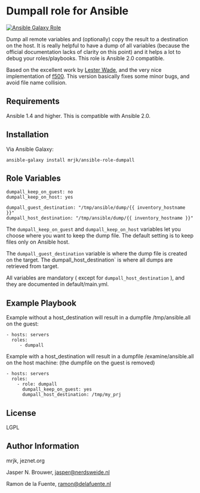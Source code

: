 Dumpall role for Ansible
========

[![Ansible Galaxy Role](https://img.shields.io/badge/Ansible%20Role-mrjk.dumpall-blue.svg?style=flat-square)](https://galaxy.ansible.com/detail#/role/6960)

Dump all remote variables and (optionally) copy the result to a destination on the host. It is really helpful to have a dump of all variables (because the official documentation lacks of clarity on this point) and it helps a lot to debug your roles/playbooks.  This role is Ansible 2.0 compatible.

Based on the excellent work by [Lester Wade](https://coderwall.com/p/13lh6w), and the very nice implementation of [f500](https://github.com/f500/ansible-dumpall). This version basically fixes some minor bugs, and avoid file name collision.

Requirements
------------

Ansible 1.4 and higher. This is compatible with Ansible 2.0.


Installation
------------

Via Ansible Galaxy:

    ansible-galaxy install mrjk/ansible-role-dumpall


Role Variables
--------------

	dumpall_keep_on_guest: no
	dumpall_keep_on_host: yes
	
    dumpall_guest_destination: "/tmp/ansible/dump/{{ inventory_hostname }}"
    dumpall_host_destination: "/tmp/ansible/dump/{{ inventory_hostname }}"

The `dumpall_keep_on_guest` and `dumpall_keep_on_host` variables let you choose where you want to keep the dump file. The default setting is to keep files only on Ansible host.

The `dumpall_guest_destination` variable is where the dump file is created on the target. The dumpall_host_destination` is where all dumps are retrieved from target.

All variables are mandatory ( except for `dumpall_host_destination` ), and they are documented in default/main.yml.

Example Playbook
-------------------------

Example without a host_destination will result in a dumpfile /tmp/ansible.all on the guest:

    - hosts: servers
      roles:
         - dumpall

Example with a host_destination will result in a dumpfile /examine/ansible.all on the host machine:
(the dumpfile on the guest is removed)

    - hosts: servers
      roles:
        - role: dumpall
		  dumpall_keep_on_guest: yes
          dumpall_host_destination: /tmp/my_prj


License
-------

LGPL

Author Information
------------------

mrjk, jeznet.org

Jasper N. Brouwer, jasper@nerdsweide.nl

Ramon de la Fuente, ramon@delafuente.nl


